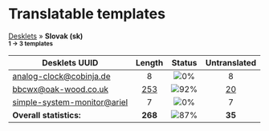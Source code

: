 # Translatable templates
[Desklets](../README.md) &#187; **Slovak (sk)**
<br><sub>**1 &#8594; 3 templates**</sub>

Desklets UUID | Length | Status | Untranslated
------------|:------:|:------:|:-----------:
[analog-clock@cobinja.de](../desklets-status/analog-clock@cobinja.de/README.md) | 8 | ![0%](http://progressed.io/bar/0) | 8
[bbcwx@oak-wood.co.uk](../desklets-status/bbcwx@oak-wood.co.uk/README.md) | [253](../desklets-status/bbcwx@oak-wood.co.uk/po/sk.po) | ![92%](http://progressed.io/bar/92) | [20](../desklets-status/bbcwx@oak-wood.co.uk/untranslated-po/sk.md)
[simple-system-monitor@ariel](../desklets-status/simple-system-monitor@ariel/README.md) | 7 | ![0%](http://progressed.io/bar/0) | 7
**Overall statistics:** | **268** | ![87%](http://progressed.io/bar/87) | **35**
